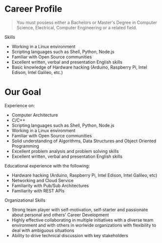 # Career Profile

> You must possess either a Bachelors or Master's Degree in Computer Science, Electrical, Computer Engineering or a related field.

Skills

- Working in a Linux environment
- Scripting languages such as Shell, Python, Node.js
- Familiar with Open Source communities
- Excellent written, verbal and presentation English skills
- Basic knowledge of Hardware hacking (Arduino, Raspberry Pi, Intel Edison, Intel Galileo, etc.)

# Our Goal

Experience on:

- Computer Architecture
- C/C++
- Scripting languages such as Shell, Python, Node.js
- Working in a Linux environment
- Familiar with Open Source communities
- Solid understanding of Algorithms, Data Structures and Object Oriented Programming
- Excellent problem analysis and problem solving skills
- Excellent written, verbal and presentation English skills

Educational experience with the following:

- Hardware hacking (Arduino, Raspberry Pi, Intel Edison, Intel Galileo, etc)
- Networking and Cloud Service
- Familiarity with Pub/Sub Architectures
- Familiarity with REST APIs

Organizational Skills

- Strong team player with self-motivation, self-starter and passionate about personal and others' Career Development
- Highly effective collaborating in multiple initiatives with a diverse team environment and with others in worlwide organizations with flexibility to deal with ambiguous situations
- Ability to drive technical discussion with key stakeholders
